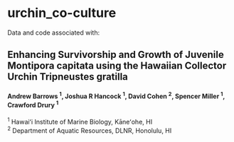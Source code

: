 # urchin_co-culture

Data and code associated with:

## Enhancing Survivorship and Growth of Juvenile Montipora capitata using the Hawaiian Collector Urchin Tripneustes gratilla
#### Andrew Barrows <sup>1</sup>, Joshua R Hancock <sup>1</sup>, David Cohen <sup>2</sup>, Spencer Miller <sup>1</sup>, Crawford Drury <sup>1</sup>

<sup>1</sup> Hawaiʻi Institute of Marine Biology, Kāneʻohe, HI  
<sup>2</sup> Department of Aquatic Resources, DLNR, Honolulu, HI
